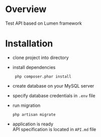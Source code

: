 # Overview

Test API based on Lumen framework

# Installation

* clone project into directory

* install dependencies

    ` php composer.phar install`
 
* create database on your MySQL server 

* specify database credentials in `.env` file

* run migration
   
   `php artisan migrate`
   
* application is ready<br> API specification is located in `API.md` file
